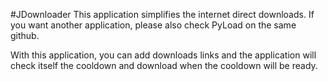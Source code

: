 #JDownloader
This application simplifies the internet direct downloads.
If you want another application, please also check PyLoad on the same github.

With this application, you can add downloads links and the application will check itself the cooldown and download when the cooldown will be ready.
